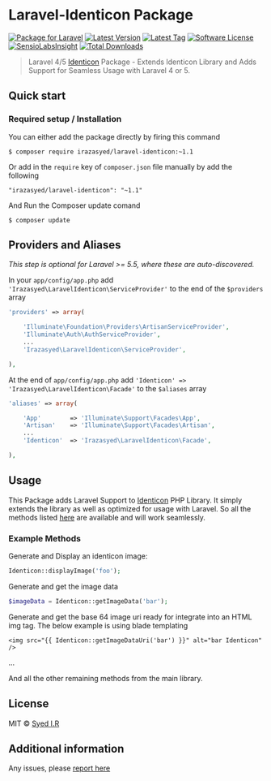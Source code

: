 Laravel-Identicon Package
=========================
[![Package for Laravel](https://img.shields.io/badge/Package%20for%20Laravel-4/5-blue.svg?style=flat-square)](https://github.com/irazasyed/laravel-identicon)
[![Latest Version](https://img.shields.io/github/release/irazasyed/laravel-identicon.svg?style=flat-square)](https://github.com/irazasyed/laravel-identicon/releases)
[![Latest Tag](https://img.shields.io/github/tag/irazasyed/laravel-identicon.svg?style=flat-square)](https://github.com/irazasyed/laravel-identicon/releases)
[![Software License](https://img.shields.io/badge/license-MIT-brightgreen.svg?style=flat-square)](LICENSE)
[![SensioLabsInsight](https://img.shields.io/sensiolabs/i/3a51a89d-7e80-467d-b857-5b05ccf3bdb5.svg?style=flat-square)](https://insight.sensiolabs.com/projects/3a51a89d-7e80-467d-b857-5b05ccf3bdb5)
[![Total Downloads](https://img.shields.io/packagist/dt/irazasyed/laravel-identicon.svg?style=flat-square)](https://packagist.org/packages/irazasyed/laravel-identicon)


> Laravel 4/5 [Identicon][1] Package - Extends Identicon Library and Adds Support for Seamless Usage with Laravel 4 or 5.

## Quick start


### Required setup / Installation


You can either add the package directly by firing this command

	$ composer require irazasyed/laravel-identicon:~1.1

Or add in the `require` key of `composer.json` file manually by add the following

    "irazasyed/laravel-identicon": "~1.1"

And Run the Composer update comand

    $ composer update
    
## Providers and Aliases
_This step is optional for Laravel >= 5.5, where these are auto-discovered._

In your `app/config/app.php` add `'Irazasyed\LaravelIdenticon\ServiceProvider'` to the end of the `$providers` array

```php
'providers' => array(

    'Illuminate\Foundation\Providers\ArtisanServiceProvider',
    'Illuminate\Auth\AuthServiceProvider',
    ...
    'Irazasyed\LaravelIdenticon\ServiceProvider',

),
```

At the end of `app/config/app.php` add `'Identicon' => 'Irazasyed\LaravelIdenticon\Facade'` to the `$aliases` array

```php
'aliases' => array(

    'App'        => 'Illuminate\Support\Facades\App',
    'Artisan'    => 'Illuminate\Support\Facades\Artisan',
    ...
    'Identicon'  => 'Irazasyed\LaravelIdenticon\Facade',

),
```

## Usage

This Package adds Laravel Support to [Identicon][1] PHP Library. It simply extends the library as well as optimized for usage with Laravel. So all the methods listed [here][1] are available and will work seamlessly.

### Example Methods

Generate and Display an identicon image:
```php
Identicon::displayImage('foo');
```

Generate and get the image data
```php
$imageData = Identicon::getImageData('bar');
```

Generate and get the base 64 image uri ready for integrate into an HTML img tag. The below example is using blade templating
```
<img src="{{ Identicon::getImageDataUri('bar') }}" alt="bar Identicon" />
```

...

And all the other remaining methods from the main library.

## License

MIT © [Syed I.R](http://lk.gd/irazasyed)


## Additional information


Any issues, please [report here](https://github.com/irazasyed/laravel-identicon/issues)


[1]: http://identicon-php.org/
